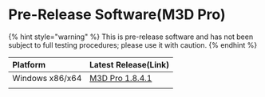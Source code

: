 # Pre-Release Software\(M3D Pro\)

{% hint style="warning" %}
This is pre-release software and has not been subject to full testing procedures; please use it with caution.
{% endhint %}

| Platform | Latest Release\(Link\) |
| :--- | :--- |
| Windows x86/x64 | [M3D Pro 1.8.4.1](https://www.dropbox.com/sh/gy60obg5rpt1n06/AAAQKzu-hkb6dXT8Z3l1SwOfa/2018-08-17-setup_m3d-V1.8.4.0-RC1.exe?dl=0) |
|  |  |



